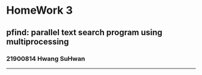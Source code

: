 # HomeWork 3 
## pfind: parallel text search program using multiprocessing
### 21900814 Hwang SuHwan
--------------------

